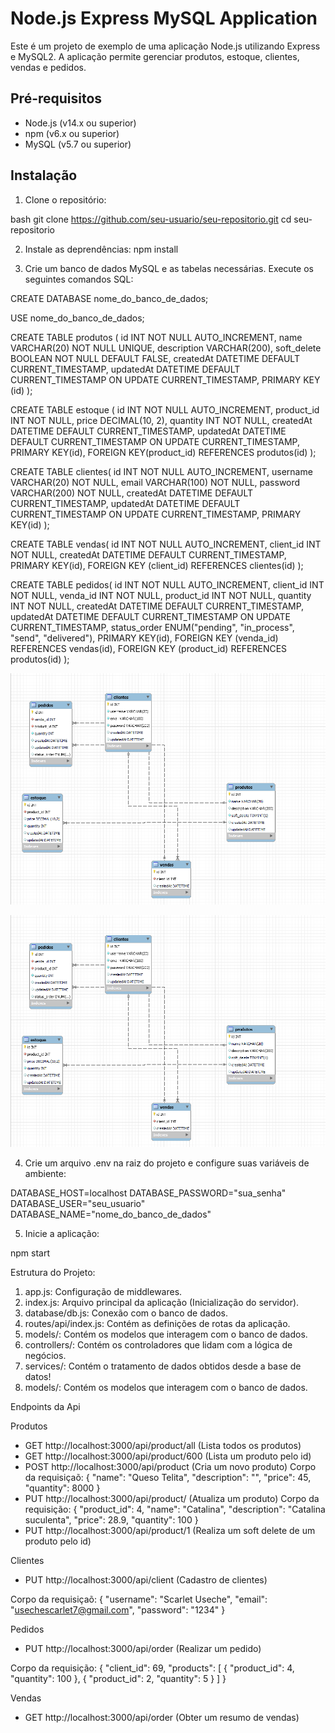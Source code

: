 # Node.js Express MySQL Application

Este é um projeto de exemplo de uma aplicação Node.js utilizando Express e MySQL2. A aplicação permite gerenciar produtos, estoque, clientes, vendas e pedidos.

## Pré-requisitos

- Node.js (v14.x ou superior)
- npm (v6.x ou superior)
- MySQL (v5.7 ou superior)

## Instalação

1. Clone o repositório:

bash
git clone https://github.com/seu-usuario/seu-repositorio.git
cd seu-repositorio

2. Instale as deprendências:
npm install

3. Crie um banco de dados MySQL e as tabelas necessárias. Execute os seguintes comandos SQL:

CREATE DATABASE nome_do_banco_de_dados;

USE nome_do_banco_de_dados;

CREATE TABLE produtos (
  id INT NOT NULL AUTO_INCREMENT,
  name VARCHAR(20) NOT NULL UNIQUE,
  description VARCHAR(200),
  soft_delete BOOLEAN NOT NULL DEFAULT FALSE,
  createdAt DATETIME DEFAULT CURRENT_TIMESTAMP,
  updatedAt DATETIME DEFAULT CURRENT_TIMESTAMP ON UPDATE CURRENT_TIMESTAMP,
  PRIMARY KEY (id)
);

CREATE TABLE estoque (
  id INT NOT NULL AUTO_INCREMENT,
  product_id INT NOT NULL,
  price DECIMAL(10, 2),
  quantity INT NOT NULL,
  createdAt DATETIME DEFAULT CURRENT_TIMESTAMP,
  updatedAt DATETIME DEFAULT CURRENT_TIMESTAMP ON UPDATE CURRENT_TIMESTAMP,
  PRIMARY KEY(id),
  FOREIGN KEY(product_id) REFERENCES produtos(id)
);

CREATE TABLE clientes(
  id INT NOT NULL AUTO_INCREMENT,
  username VARCHAR(20) NOT NULL,
  email VARCHAR(100) NOT NULL,
  password VARCHAR(200) NOT NULL,
  createdAt DATETIME DEFAULT CURRENT_TIMESTAMP,
  updatedAt DATETIME DEFAULT CURRENT_TIMESTAMP ON UPDATE CURRENT_TIMESTAMP,
  PRIMARY KEY(id)
);

CREATE TABLE vendas(
  id INT NOT NULL AUTO_INCREMENT,
  client_id INT NOT NULL,
  createdAt DATETIME DEFAULT CURRENT_TIMESTAMP,
  PRIMARY KEY(id),
  FOREIGN KEY (client_id) REFERENCES clientes(id)
);

CREATE TABLE pedidos(
  id INT NOT NULL AUTO_INCREMENT,
  client_id INT NOT NULL,
  venda_id INT NOT NULL,
  product_id INT NOT NULL,
  quantity INT NOT NULL,
  createdAt DATETIME DEFAULT CURRENT_TIMESTAMP,
  updatedAt DATETIME DEFAULT CURRENT_TIMESTAMP ON UPDATE CURRENT_TIMESTAMP,
  status_order ENUM("pending", "in_process", "send", "delivered"),
  PRIMARY KEY(id),
  FOREIGN KEY (venda_id) REFERENCES vendas(id),
  FOREIGN KEY (product_id) REFERENCES produtos(id)
);

![Modelo de Datos](https://github.com/Cusecheg/Desafio6/raw/af595e7aa8411f5f542c37afbd87275b99c8bca8/src/modelOfData.png)


<img src="https://github.com/Cusecheg/Desafio6/blob/af595e7aa8411f5f542c37afbd87275b99c8bca8/src/modelOfData.png" alt="image">



4. Crie um arquivo .env na raiz do projeto e configure suas variáveis de ambiente:

DATABASE_HOST=localhost
DATABASE_PASSWORD="sua_senha"
DATABASE_USER="seu_usuario"
DATABASE_NAME="nome_do_banco_de_dados"

5. Inicie a aplicação:

npm start

Estrutura do Projeto:
1. app.js: Configuração de middlewares.
2. index.js: Arquivo principal da aplicação (Inicialização do servidor).
3. database/db.js: Conexão com o banco de dados.
4. routes/api/index.js: Contém as definições de rotas da aplicação.
5. models/: Contém os modelos que interagem com o banco de dados.
6. controllers/: Contém os controladores que lidam com a lógica de negócios.
7. services/: Contém o tratamento de dados obtidos desde a base de datos!
8. models/: Contém os modelos que interagem com o banco de dados.

Endpoints da Api

Produtos

*   GET http://localhost:3000/api/product/all   (Lista todos os produtos)
*   GET http://localhost:3000/api/product/600   (Lista  um produto pelo id)
*   POST http://localhost:3000/api/product      (Cria um novo produto)
Corpo da requisiçaõ:
    {
            "name": "Queso Telita",
            "description": "",
            "price": 45,
            "quantity": 8000
    }
*   PUT http://localhost:3000/api/product/      (Atualiza um produto)
Corpo da requisição:
	{
		"product_id": 4,
		"name": "Catalina",
		"description": "Catalina suculenta",
		"price": 28.9,
		"quantity": 100
	}
*   PUT http://localhost:3000/api/product/1     (Realiza um soft delete de um produto pelo id)


Clientes

*   PUT http://localhost:3000/api/client        (Cadastro de clientes)

Corpo da requisiçaõ:
    {
            "username": "Scarlet Useche",
            "email": "usechescarlet7@gmail.com",
            "password": "1234"
    }

Pedidos

*   PUT http://localhost:3000/api/order     (Realizar um pedido)

Corpo da requisição:
    {
        "client_id": 69,
        "products": [
            {
                "product_id": 4,
                            "quantity": 100
            },
                {
                "product_id": 2,
                "quantity": 5
            }
        ]
    }

Vendas

* GET http://localhost:3000/api/order       (Obter um resumo de vendas)



